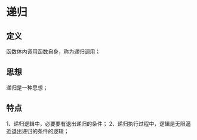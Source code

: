 # 递归

## 定义
函数体内调用函数自身，称为递归调用；

## 思想
递归是一种思想；

## 特点
1、递归逻辑中，必要要有退出递归的条件；
2、递归执行过程中，逻辑是无限逼近退出递归的条件的逻辑；

